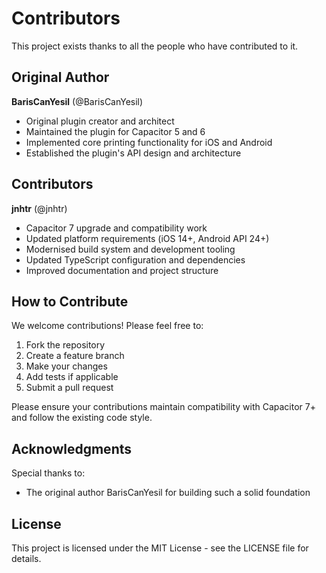 # Contributors

This project exists thanks to all the people who have contributed to it.

## Original Author

**BarisCanYesil** (@BarisCanYesil)
- Original plugin creator and architect
- Maintained the plugin for Capacitor 5 and 6
- Implemented core printing functionality for iOS and Android
- Established the plugin's API design and architecture

## Contributors

**jnhtr** (@jnhtr)
- Capacitor 7 upgrade and compatibility work
- Updated platform requirements (iOS 14+, Android API 24+)
- Modernised build system and development tooling
- Updated TypeScript configuration and dependencies
- Improved documentation and project structure

## How to Contribute

We welcome contributions! Please feel free to:

1. Fork the repository
2. Create a feature branch
3. Make your changes
4. Add tests if applicable
5. Submit a pull request

Please ensure your contributions maintain compatibility with Capacitor 7+ and follow the existing code style.

## Acknowledgments

Special thanks to:
- The original author BarisCanYesil for building such a solid foundation

## License

This project is licensed under the MIT License - see the LICENSE file for details.
